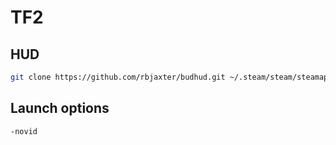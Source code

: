# TF2

## HUD

```bash
git clone https://github.com/rbjaxter/budhud.git ~/.steam/steam/steamapps/common/'Team Fortress 2'/tf/custom/budhud-master
```

## Launch options

```text
-novid
```
